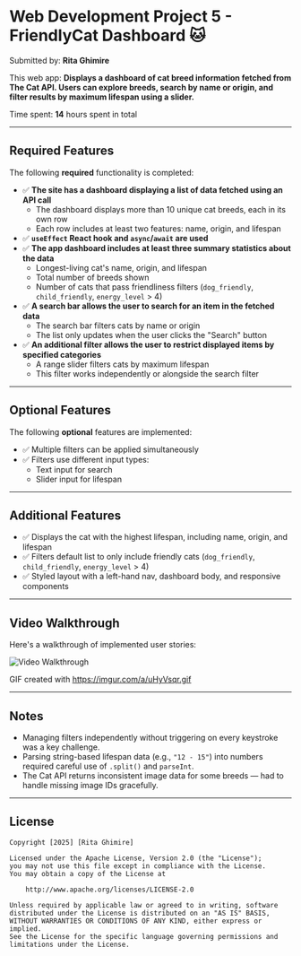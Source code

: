 
# Web Development Project 5 - **FriendlyCat Dashboard 🐱**

Submitted by: **Rita Ghimire**

This web app: **Displays a dashboard of cat breed information fetched from The Cat API. Users can explore breeds, search by name or origin, and filter results by maximum lifespan using a slider.**

Time spent: **14** hours spent in total

---

## Required Features

The following **required** functionality is completed:

- ✅ **The site has a dashboard displaying a list of data fetched using an API call**
  - The dashboard displays more than 10 unique cat breeds, each in its own row
  - Each row includes at least two features: name, origin, and lifespan
- ✅ **`useEffect` React hook and `async`/`await` are used**
- ✅ **The app dashboard includes at least three summary statistics about the data**
  - Longest-living cat's name, origin, and lifespan
  - Total number of breeds shown
  - Number of cats that pass friendliness filters (`dog_friendly`, `child_friendly`, `energy_level` > 4)
- ✅ **A search bar allows the user to search for an item in the fetched data**
  - The search bar filters cats by name or origin
  - The list only updates when the user clicks the "Search" button
- ✅ **An additional filter allows the user to restrict displayed items by specified categories**
  - A range slider filters cats by maximum lifespan
  - This filter works independently or alongside the search filter

---

## Optional Features

The following **optional** features are implemented:

- ✅ Multiple filters can be applied simultaneously
- ✅ Filters use different input types:
  - Text input for search
  - Slider input for lifespan

---

## Additional Features

- ✅ Displays the cat with the highest lifespan, including name, origin, and lifespan
- ✅ Filters default list to only include friendly cats (`dog_friendly`, `child_friendly`, `energy_level` > 4)
- ✅ Styled layout with a left-hand nav, dashboard body, and responsive components

---

## Video Walkthrough

Here's a walkthrough of implemented user stories:

![Video Walkthrough](https://imgur.com/a/uHyVsqr.gif)

GIF created with https://imgur.com/a/uHyVsqr.gif

---

## Notes

- Managing filters independently without triggering on every keystroke was a key challenge.
- Parsing string-based lifespan data (e.g., `"12 - 15"`) into numbers required careful use of `.split()` and `parseInt`.
- The Cat API returns inconsistent image data for some breeds — had to handle missing image IDs gracefully.

---


## License

    Copyright [2025] [Rita Ghimire]

    Licensed under the Apache License, Version 2.0 (the "License");
    you may not use this file except in compliance with the License.
    You may obtain a copy of the License at

        http://www.apache.org/licenses/LICENSE-2.0

    Unless required by applicable law or agreed to in writing, software
    distributed under the License is distributed on an "AS IS" BASIS,
    WITHOUT WARRANTIES OR CONDITIONS OF ANY KIND, either express or implied.
    See the License for the specific language governing permissions and
    limitations under the License.
